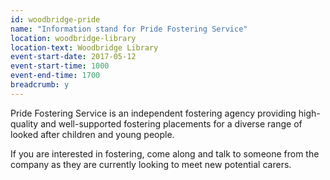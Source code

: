 ```yaml
---
id: woodbridge-pride
name: "Information stand for Pride Fostering Service"
location: woodbridge-library
location-text: Woodbridge Library
event-start-date: 2017-05-12
event-start-time: 1000
event-end-time: 1700
breadcrumb: y
---
```


Pride Fostering Service is an independent fostering agency providing high-quality and well-supported fostering placements for a diverse range of looked after children and young people.

If you are interested in fostering, come along and talk to someone from the company as they are currently looking to meet new potential carers.
